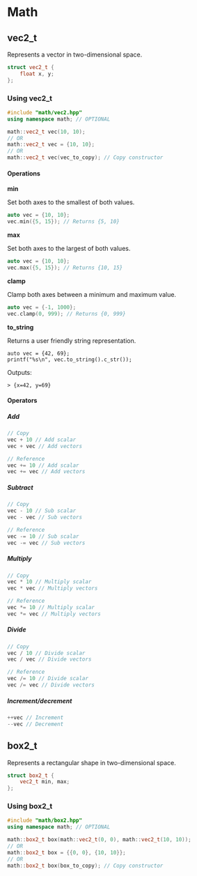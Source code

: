 # Math

## vec2_t

Represents a vector in two-dimensional space.

```cpp
struct vec2_t {
    float x, y;
};
```

### Using vec2_t

```cpp
#include "math/vec2.hpp"
using namespace math; // OPTIONAL
```

```cpp
math::vec2_t vec(10, 10);
// OR
math::vec2_t vec = {10, 10};
// OR
math::vec2_t vec(vec_to_copy); // Copy constructor
```

#### Operations

**min**

Set both axes to the smallest of both values.

```cpp
auto vec = {10, 10};
vec.min({5, 15}); // Returns {5, 10}
```

**max**

Set both axes to the largest of both values.

```cpp
auto vec = {10, 10};
vec.max({5, 15}); // Returns {10, 15}
```

**clamp**

Clamp both axes between a minimum and maximum value.

```cpp
auto vec = {-1, 1000};
vec.clamp(0, 999); // Returns {0, 999}
```

**to_string**

Returns a user friendly string representation.

```
auto vec = {42, 69};
printf("%s\n", vec.to_string().c_str());
```

Outputs:

```
> {x=42, y=69}
```

#### Operators

##### Add

```cpp
// Copy
vec + 10 // Add scalar
vec + vec // Add vectors

// Reference
vec += 10 // Add scalar
vec += vec // Add vectors
```

##### Subtract

```cpp
// Copy
vec - 10 // Sub scalar
vec - vec // Sub vectors

// Reference
vec -= 10 // Sub scalar
vec -= vec // Sub vectors
```

##### Multiply

```cpp
// Copy
vec * 10 // Multiply scalar
vec * vec // Multiply vectors

// Reference
vec *= 10 // Multiply scalar
vec *= vec // Multiply vectors
```

##### Divide

```cpp
// Copy
vec / 10 // Divide scalar
vec / vec // Divide vectors

// Reference
vec /= 10 // Divide scalar
vec /= vec // Divide vectors
```

##### Increment/decrement

```cpp
++vec // Increment
--vec // Decrement
```

## box2_t

Represents a rectangular shape in two-dimensional space.

```cpp
struct box2_t {
    vec2_t min, max;
};
```

### Using box2_t

```cpp
#include "math/box2.hpp"
using namespace math; // OPTIONAL
```

```cpp
math::box2_t box(math::vec2_t(0, 0), math::vec2_t(10, 10));
// OR
math::box2_t box = {{0, 0}, {10, 10}};
// OR
math::box2_t box(box_to_copy); // Copy constructor
```
